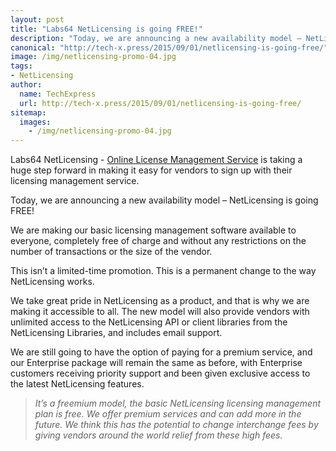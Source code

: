 ```yaml
---
layout: post
title: "Labs64 NetLicensing is going FREE!"
description: "Today, we are announcing a new availability model – NetLicensing is going free!"
canonical: "http://tech-x.press/2015/09/01/netlicensing-is-going-free/"
image: /img/netlicensing-promo-04.jpg
tags:
- NetLicensing
author:
  name: TechExpress
  url: http://tech-x.press/2015/09/01/netlicensing-is-going-free/
sitemap:
  images:
    - /img/netlicensing-promo-04.jpg
---
```


Labs64 NetLicensing - [Online License Management Service](http://netlicensing.io) is taking a huge step forward in making it easy for vendors to sign up with their licensing management service.

Today, we are announcing a new availability model – NetLicensing is going FREE!

We are making our basic licensing management software available to everyone, completely free of charge and without any restrictions on the number of transactions or the size of the vendor.

This isn’t a limited-time promotion. This is a permanent change to the way NetLicensing works.

We take great pride in NetLicensing as a product, and that is why we are making it accessible to all. The new model will also provide vendors with unlimited access to the NetLicensing API or client libraries from the NetLicensing Libraries, and includes email support.

We are still going to have the option of paying for a premium service, and our Enterprise package will remain the same as before, with Enterprise customers receiving priority support and been given exclusive access to the latest NetLicensing features.

> *It’s a freemium model, the basic NetLicensing licensing management plan is free. We offer premium services and can add more in the future. We think this has the potential to change interchange fees by giving vendors around the world relief from these high fees.*
